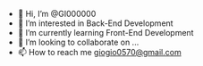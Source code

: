 - 👋 Hi, I’m @GI000000
- 👀 I’m interested in Back-End Development
- 🌱 I’m currently learning Front-End Development
- 💞️ I’m looking to collaborate on ...
- 📫 How to reach me giogio0570@gmail.com

<!---
GI000000/GI000000 is a ✨ special ✨ repository because its `README.md` (this file) appears on your GitHub profile.
You can click the Preview link to take a look at your changes.
--->
